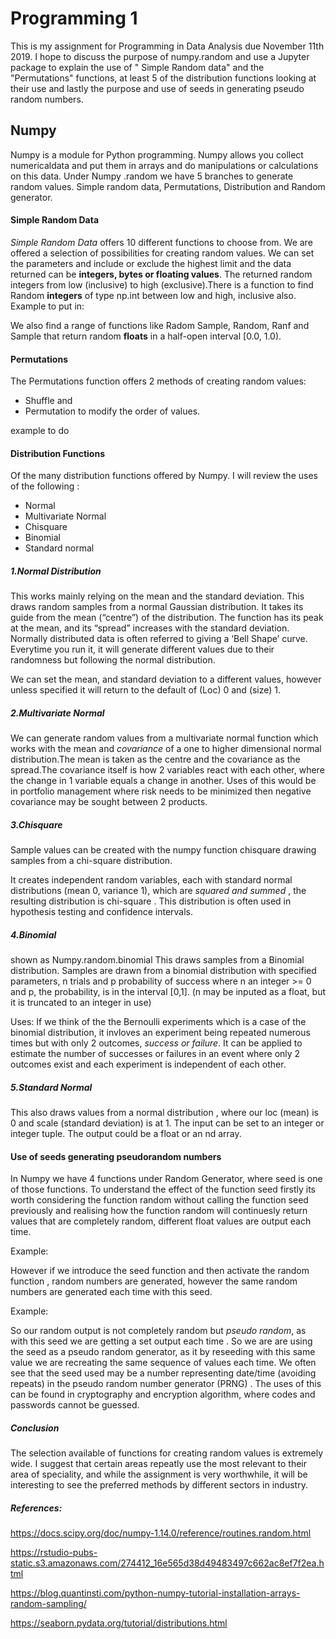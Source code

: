 

# Programming 1
This is my assignment for Programming in Data Analysis due November 11th 2019. I hope to discuss the purpose of numpy.random and use a Jupyter package to explain the use of " Simple Random data" and the "Permutations" functions, at least 5 of the distribution functions looking at their use and lastly the purpose and use of seeds in generating  pseudo random numbers.



## Numpy
Numpy is a module for Python programming. Numpy allows you collect numericaldata and put them in arrays and do manipulations or calculations on this data. 
Under Numpy .random we have 5 branches to generate random values. Simple random data, Permutations, Distribution and Random generator.


#### Simple Random Data
*Simple Random Data* offers 10 different functions to choose from. We are offered a selection of possibilities for creating random values. We can set the parameters and include or exclude the highest limit and the data returned can be **integers, bytes or floating values**.
The returned random integers from low (inclusive) to high (exclusive).There is a  function  to find Random **integers** of type np.int between low and high, inclusive also.
Example to put in:

 We also find a range of functions like  Radom Sample, Random, Ranf  and Sample that return random **floats** in a half-open interval [0.0, 1.0). 


#### Permutations
The  Permutations function offers 2 methods of creating random values: 
* Shuffle and 
* Permutation 
to modify the order of values.

example to do

#### Distribution Functions
Of the many distribution functions offered by Numpy. I will review the uses of the  following :
* Normal
* Multivariate Normal
* Chisquare
* Binomial
* Standard normal


##### 1.Normal Distribution
This works mainly relying on the mean and the standard deviation. This draws random samples from a normal Gaussian distribution. It takes its guide from the mean (“centre”) of the distribution. The function has its peak at the mean, and its “spread” increases with the standard deviation.
Normally distributed data is often referred to giving a ‘Bell Shape’ curve.
Everytime you run it, it will generate different values due to their randomness but  following the normal distribution.

We can  set the mean, and standard deviation to a different values, however unless specified it will return to the default of (Loc) 0 and (size) 1.


##### 2.Multivariate Normal 
We  can generate random values from   a multivariate normal function which  works with the mean and *covariance* of a one to higher dimensional  normal distribution.The mean is taken as the centre and the covariance as the spread.The covariance itself is how 2 variables react with each other, where the change in 1 variable equals a change in another. Uses of this would be in portfolio management where risk needs to be minimized then negative covariance may be sought between 2 products.




##### 3.Chisquare
Sample values can be created with the numpy function chisquare  drawing samples from a chi-square distribution.

It  creates independent random variables, each with standard normal distributions (mean 0, variance 1), which  are  *squared and summed* , the resulting distribution is chi-square  . This distribution is often used in hypothesis testing and confidence intervals.



##### 4.Binomial
shown as Numpy.random.binomial  This draws samples from a Binomial distribution. Samples are drawn from a binomial distribution with specified parameters, n trials and p probability of success where n an integer >= 0 and p, the probability, is in the interval [0,1]. (n may be inputed as a float, but it is truncated to an integer in use)

Uses: If we think of the the Bernoulli experiments which is a case of the binomial distribution, it invloves  an experiment being repeated numerous times but with only 2 outcomes, *success or failure*. It can be applied to estimate the number of successes or failures in  an event where only 2 outcomes exist and each experiment is independent of each other.

##### 5.Standard Normal
This  also draws values from a normal distribution , where our loc (mean) is 0 and  scale (standard deviation) is at 1. The input can be  set  to an integer or integer tuple. The output could be a float or an nd array.




#### Use of seeds generating pseudorandom numbers 
In Numpy we have 4 functions under Random Generator, where seed is one of those functions.
To understand the effect of the function seed firstly its worth considering the function random without calling the function seed previously and realising how the function random will continuesly return  values  that are completely random,  different float values are output each time.

Example:

However if we introduce the seed function and then activate  the random function , random numbers are generated, however the same random numbers are generated each time with this seed.

Example:


So our random output is not completely random but *pseudo random*, as with this seed we are getting a set output each time .
So we are are using the seed as a pseudo random generator, as it by reseeding with this same value we are recreating the same sequence of values each time.
We often see that the seed used may be  a number representing date/time (avoiding repeats) in  the pseudo random number generator (PRNG) .
The uses of this can be found in cryptography and encryption algorithm, where codes and passwords cannot be guessed.


##### Conclusion
The selection available of functions  for creating random values is extremely wide. I suggest that certain areas repeatly use the  most relevant to their area of speciality, and while the assignment is very worthwhile, it will be interesting to see the preferred methods by different sectors in industry.


##### References:
https://docs.scipy.org/doc/numpy-1.14.0/reference/routines.random.html

https://rstudio-pubs-static.s3.amazonaws.com/274412_16e565d38d49483497c662ac8ef7f2ea.html

https://blog.quantinsti.com/python-numpy-tutorial-installation-arrays-random-sampling/

https://seaborn.pydata.org/tutorial/distributions.html

